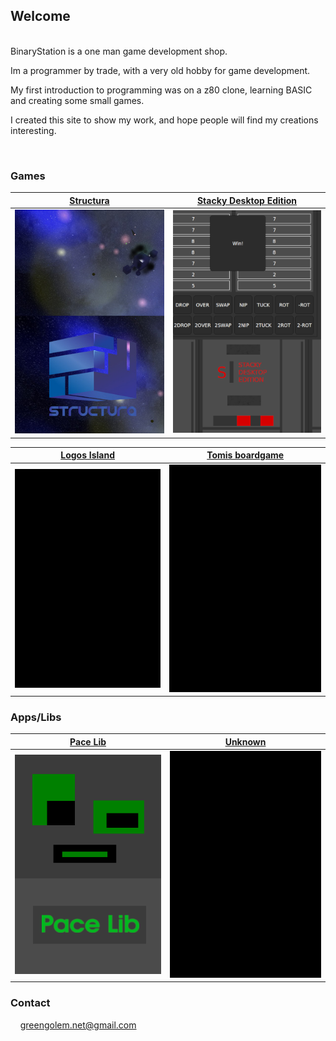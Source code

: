 ## Welcome

<br>
BinaryStation is a one man game development shop.

Im a programmer by trade,
with a very old hobby for game development.

My first introduction to programming was on a z80 clone,
learning BASIC and creating some small games.

I created this site to show my work, and hope people will find my creations interesting.

<br>

### Games

| [Structura](https://binary-station.github.io/Structura) | [Stacky Desktop Edition](https://binary-station.github.io/StackyDesktopEdition) |
| --- | --- |
| [![image](images/structura_library.jpg)](https://binary-station.github.io/Structura)  | [![image](images/stackydesktopedition_library.png)](https://binary-station.github.io/StackyDesktopEdition) |

| [Logos Island](https://binary-station.github.io/LogosIsland) | [Tomis boardgame](https://binary-station.github.io/Tomis)
| --- | --- |
| [![image](images/logosisland_library.png)](https://binary-station.github.io/LogosIsland) | [![image](images/logosisland_library.png)](https://binary-station.github.io/Tomis)

### Apps/Libs

| [Pace Lib](https://binary-station.github.io/PaceLib) | [Unknown](https://binary-station.github.io/LogosIsland)
| --- | --- |
| [![image](images/pacelib_library.png)](https://binary-station.github.io/PaceLib) | [![image](images/logosisland_library.png)](https://binary-station.github.io/LogosIsland)

### Contact

&nbsp;&nbsp;&nbsp;&nbsp;greengolem.net@gmail.com


